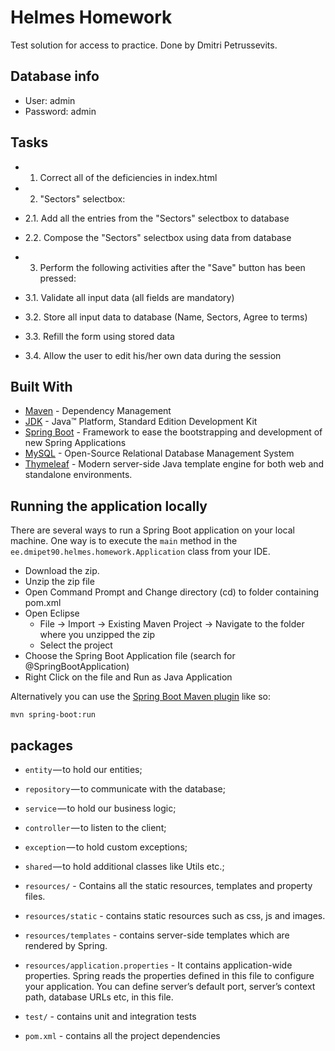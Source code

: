# Helmes Homework

Test solution for access to practice. Done by Dmitri Petrussevits.

## Database info

- User: admin
- Password: admin

## Tasks

- 1. Correct all of the deficiencies in index.html

- 2. "Sectors" selectbox:
- 2.1. Add all the entries from the "Sectors" selectbox to database
- 2.2. Compose the "Sectors" selectbox using data from database

- 3. Perform the following activities after the "Save" button has been pressed: 
- 3.1. Validate all input data (all fields are mandatory)
- 3.2. Store all input data to database (Name, Sectors, Agree to terms)
- 3.3. Refill the form using stored data 
- 3.4. Allow the user to edit his/her own data during the session

## Built With

* 	[Maven](https://maven.apache.org/) - Dependency Management
* 	[JDK](http://www.oracle.com/technetwork/java/javase/downloads/jdk8-downloads-2133151.html) - Java™ Platform, Standard Edition Development Kit 
* 	[Spring Boot](https://spring.io/projects/spring-boot) - Framework to ease the bootstrapping and development of new Spring Applications
* 	[MySQL](https://www.mysql.com/) - Open-Source Relational Database Management System
* 	[Thymeleaf](https://www.thymeleaf.org/) - Modern server-side Java template engine for both web and standalone environments.

## Running the application locally

There are several ways to run a Spring Boot application on your local machine. One way is to execute the `main` method in the `ee.dmipet90.helmes.homework.Application` class from your IDE.

- Download the zip.
- Unzip the zip file
- Open Command Prompt and Change directory (cd) to folder containing pom.xml
- Open Eclipse 
   - File -> Import -> Existing Maven Project -> Navigate to the folder where you unzipped the zip
   - Select the project
- Choose the Spring Boot Application file (search for @SpringBootApplication)
- Right Click on the file and Run as Java Application

Alternatively you can use the [Spring Boot Maven plugin](https://docs.spring.io/spring-boot/docs/current/reference/html/build-tool-plugins-maven-plugin.html) like so:

```shell
mvn spring-boot:run
```

## packages

- `entity` — to hold our entities;
- `repository` — to communicate with the database;
- `service` — to hold our business logic;
- `controller` — to listen to the client;
- `exception` — to hold custom exceptions;
- `shared` — to hold additional classes like Utils etc.;

- `resources/` - Contains all the static resources, templates and property files.
- `resources/static` - contains static resources such as css, js and images.
- `resources/templates` - contains server-side templates which are rendered by Spring.
- `resources/application.properties` - It contains application-wide properties. Spring reads the properties defined in this file to configure your application. You can define server’s default port, server’s context path, database URLs etc, in this file.

- `test/` - contains unit and integration tests

- `pom.xml` - contains all the project dependencies



